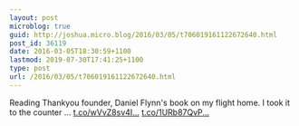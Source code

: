 ```yaml
---
layout: post
microblog: true
guid: http://joshua.micro.blog/2016/03/05/t706019161122672640.html
post_id: 36119
date: 2016-03-05T18:30:59+1100
lastmod: 2019-07-30T17:41:25+1100
type: post
url: /2016/03/05/t706019161122672640.html
---
```

Reading Thankyou founder, Daniel Flynn's book on my flight home. I took it to the counter … [t.co/wVvZ8sv4I...](https://t.co/wVvZ8sv4I0) [t.co/1URb87QvP...](https://t.co/1URb87QvPl)
